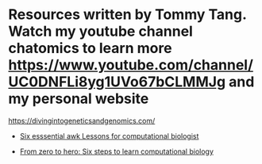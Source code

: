 # Resources written by Tommy Tang. Watch my youtube channel chatomics to learn more https://www.youtube.com/channel/UC0DNFLi8yg1UVo67bCLMMJg and my personal website 
https://divingintogeneticsandgenomics.com/

* [Six esssential awk Lessons for computational biologist](https://github.com/crazyhottommy/compbio_resources_chatomics/blob/main/awk_compbio.pdf)

* [From zero to hero: Six steps to learn computational biology](https://github.com/crazyhottommy/compbio_resources_chatomics/blob/main/Six_steps_to_learn_compbio.pdf)
